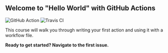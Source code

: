 ## Welcome to "Hello World" with GitHub Actions

![GitHub Action](https://github.com/armink/hello-github-actions/workflows/A%20workflow%20for%20my%20Hello%20World%20file/badge.svg)
![Travis CI](https://api.travis-ci.com/armink/hello-github-actions.svg?branch=master)

This course will walk you through writing your first action and using it with a workflow file. 

**Ready to get started? Navigate to the first issue.**